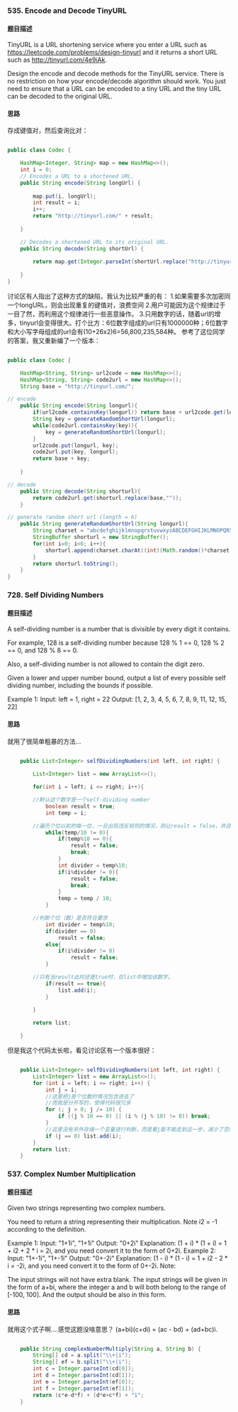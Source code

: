 ### 535. Encode and Decode TinyURL
#### 题目描述

TinyURL is a URL shortening service where you enter a URL such as https://leetcode.com/problems/design-tinyurl and it returns a short URL such as http://tinyurl.com/4e9iAk.

Design the encode and decode methods for the TinyURL service. There is no restriction on how your encode/decode algorithm should work. You just need to ensure that a URL can be encoded to a tiny URL and the tiny URL can be decoded to the original URL.

#### 思路
存成键值对，然后查询比对：
```java

public class Codec {

    HashMap<Integer, String> map = new HashMap<>();
    int i = 0;
    // Encodes a URL to a shortened URL.
    public String encode(String longUrl) {
        
        map.put(i, longUrl);
        int result = i;
        i++;
        return "http://tinyurl.com/" + result;
        
    }

    // Decodes a shortened URL to its original URL.
    public String decode(String shortUrl) {
        
        return map.get(Integer.parseInt(shortUrl.replace("http://tinyurl.com/", "")));
        
    }
}

```
讨论区有人指出了这种方式的缺陷，我认为比较严重的有：
1.如果需要多次加密同一个longURL，则会出现重复的键值对，浪费空间
2.用户可能因为这个规律过于一目了然，而利用这个规律进行一些恶意操作。
3.只用数字的话，随着url的增多，tinyurl会变得很大。打个比方：6位数字组成的url只有1000000种；6位数字和大小写字母组成的url会有(10+26x2)6=56,800,235,584种。
参考了这位同学的答案，我又重新编了一个版本：

```java

public class Codec {

    HashMap<String, String> url2code = new HashMap<>();
    HashMap<String, String> code2url = new HashMap<>();
    String base = "http://tinyurl.com/";

// encode 
    public String encode(String longurl){
        if(url2code.containsKey(longurl)) return base + url2code.get(longurl);
        String key = generateRandomShortUrl(longurl);
        while(code2url.containsKey(key)){
            key = generateRandomShortUrl(longurl);
        }
        url2code.put(longurl, key);
        code2url.put(key, longurl);
        return base + key;
        
    }

// decode 
    public String decode(String shorturl){
        return code2url.get(shorturl.replace(base,""));
    }

// generate random short url (length = 6) 
    public String generateRandomShortUrl(String longurl){
        String charset = "abcdefghijklmnopqrstuvwxyzABCDEFGHIJKLMNOPQRSTUVWXYZ01234567809";
        StringBuffer shorturl = new StringBuffer();
        for(int i=0; i<6; i++){
            shorturl.append(charset.charAt((int)(Math.random()*charset.length())));
        }
        return shorturl.toString();
    }
}

```

### 728. Self Dividing Numbers
#### 题目描述

A self-dividing number is a number that is divisible by every digit it contains.

For example, 128 is a self-dividing number because 128 % 1 == 0, 128 % 2 == 0, and 128 % 8 == 0.

Also, a self-dividing number is not allowed to contain the digit zero.

Given a lower and upper number bound, output a list of every possible self dividing number, including the bounds if possible.

Example 1:
Input: 
left = 1, right = 22
Output: [1, 2, 3, 4, 5, 6, 7, 8, 9, 11, 12, 15, 22]

#### 思路

就用了很简单粗暴的方法...
```java

    public List<Integer> selfDividingNumbers(int left, int right) {
        
        List<Integer> list = new ArrayList<>();

        for(int i = left; i <= right; i++){

        //默认这个数字是一个self-dividing number
            boolean result = true;
            int temp = i;

        //遍历个位以前的每一位，一旦出现违反规则的情况，则让result = false，并且跳出遍历；
            while(temp/10 != 0){
                if(temp%10 == 0){
                    result = false;
                    break;
                }
                int divider = temp%10;
                if(i%divider != 0){
                    result = false;
                    break;
                }
                temp = temp / 10;
            }

        //判断个位（数）是否符合要求
            int divider = temp%10;
            if(divider == 0) 
                result = false;
            else{
                if(i%divider != 0) 
                    result = false;
            }

        //只有当result此时还是true时，在list中增加该数字。
            if(result == true){
                list.add(i);
            }
            
        }

        return list;

    }

```
但是我这个代码太长啦，看见讨论区有一个版本很好：
```java

    public List<Integer> selfDividingNumbers(int left, int right) {
        List<Integer> list = new ArrayList<>();
        for (int i = left; i <= right; i++) {
            int j = i;
            //这里把j是个位数的情况包含进去了
            //而我是分开写的，使得代码很冗余
            for (; j > 0; j /= 10) {
                if ((j % 10 == 0) || (i % (j % 10) != 0)) break;
            }
            //这里没有另外存储一个变量进行判断，而是看j能不能走到这一步，减少了空间的使用，也让代码更精简
            if (j == 0) list.add(i); 
        }
        return list;
    }

```

### 537. Complex Number Multiplication
#### 题目描述

Given two strings representing two complex numbers.

You need to return a string representing their multiplication. Note i2 = -1 according to the definition.

Example 1:
Input: "1+1i", "1+1i"
Output: "0+2i"
Explanation: (1 + i) * (1 + i) = 1 + i2 + 2 * i = 2i, and you need convert it to the form of 0+2i.
Example 2:
Input: "1+-1i", "1+-1i"
Output: "0+-2i"
Explanation: (1 - i) * (1 - i) = 1 + i2 - 2 * i = -2i, and you need convert it to the form of 0+-2i.
Note:

The input strings will not have extra blank.
The input strings will be given in the form of a+bi, where the integer a and b will both belong to the range of [-100, 100]. And the output should be also in this form.

#### 思路
就用这个式子啊....感觉这题没啥意思？
(a+bi)(c+di) = (ac - bd) + (ad+bc)i.
```java

    public String complexNumberMultiply(String a, String b) {
        String[] cd = a.split("\\+|i");
        String[] ef = b.split("\\+|i");
        int c = Integer.parseInt(cd[0]);
        int d = Integer.parseInt(cd[1]);
        int e = Integer.parseInt(ef[0]);
        int f = Integer.parseInt(ef[1]);
        return (c*e-d*f) + (d*e+c*f) + "i";
    }

```
